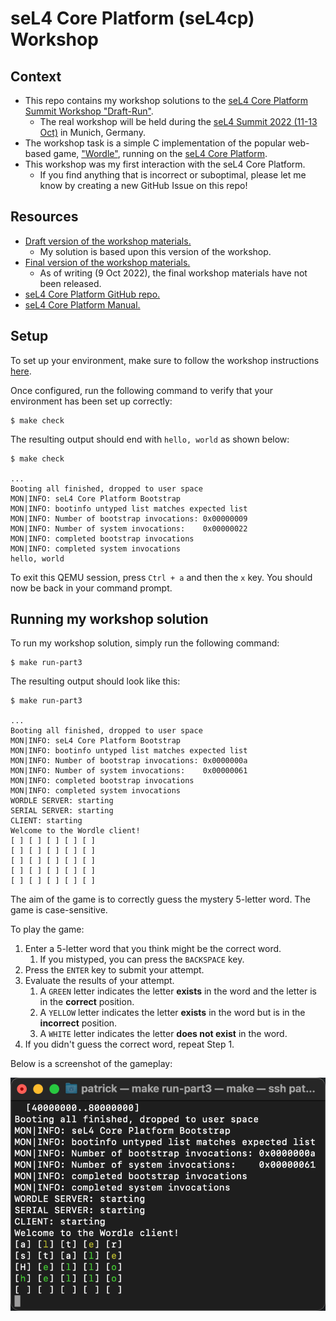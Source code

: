 # seL4 Core Platform (seL4cp) Workshop

## Context

* This repo contains my workshop solutions to the [seL4 Core Platform Summit Workshop "Draft-Run"](https://summitdryrun.ivanvelickovic.com/part0.html).
  * The real workshop will be held during the [seL4 Summit 2022 (11-13 Oct)](https://sel4.systems/Foundation/Summit/home.pml) in Munich, Germany.
* The workshop task is a simple C implementation of the popular web-based game, ["Wordle"](https://www.nytimes.com/games/wordle/index.html), running on the [seL4 Core Platform](https://trustworthy.systems/projects/TS/sel4cp/).
* This workshop was my first interaction with the seL4 Core Platform.
  * If you find anything that is incorrect or suboptimal, please let me know by creating a new GitHub Issue on this repo!

## Resources

* [Draft version of the workshop materials.](https://summitdryrun.ivanvelickovic.com/part0.html)
  * My solution is based upon this version of the workshop.
* [Final version of the workshop materials.](https://summit.ivanvelickovic.com/)
  * As of writing (9 Oct 2022), the final workshop materials have not been released.
* [seL4 Core Platform GitHub repo.](https://github.com/BreakawayConsulting/sel4cp)
* [seL4 Core Platform Manual.](https://github.com/BreakawayConsulting/sel4cp/blob/main/docs/README.md)

## Setup

To set up your environment, make sure to follow the workshop instructions [here](https://summitdryrun.ivanvelickovic.com/part0.html).

Once configured, run the following command to verify that your environment has been set up correctly:

```shell
$ make check
```

The resulting output should end with `hello, world` as shown below:

```shell
$ make check

...
Booting all finished, dropped to user space
MON|INFO: seL4 Core Platform Bootstrap
MON|INFO: bootinfo untyped list matches expected list
MON|INFO: Number of bootstrap invocations: 0x00000009
MON|INFO: Number of system invocations:    0x00000022
MON|INFO: completed bootstrap invocations
MON|INFO: completed system invocations
hello, world
```
To exit this QEMU session, press `Ctrl + a` and then the `x` key. You should now be back in your command prompt.

## Running my workshop solution

To run my workshop solution, simply run the following command:

```shell
$ make run-part3
```

The resulting output should look like this:

```shell
$ make run-part3

...
Booting all finished, dropped to user space
MON|INFO: seL4 Core Platform Bootstrap
MON|INFO: bootinfo untyped list matches expected list
MON|INFO: Number of bootstrap invocations: 0x0000000a
MON|INFO: Number of system invocations:    0x00000061
MON|INFO: completed bootstrap invocations
MON|INFO: completed system invocations
WORDLE SERVER: starting
SERIAL SERVER: starting
CLIENT: starting
Welcome to the Wordle client!
[ ] [ ] [ ] [ ] [ ]
[ ] [ ] [ ] [ ] [ ]
[ ] [ ] [ ] [ ] [ ]
[ ] [ ] [ ] [ ] [ ]
[ ] [ ] [ ] [ ] [ ]
```
The aim of the game is to correctly guess the mystery 5-letter word. The game is case-sensitive.

To play the game:
1. Enter a 5-letter word that you think might be the correct word.
   1. If you mistyped, you can press the `BACKSPACE` key.
2. Press the `ENTER` key to submit your attempt.
3. Evaluate the results of your attempt.
   1. A `GREEN` letter indicates the letter **exists** in the word and the letter is in the **correct** position.
   2. A `YELLOW` letter indicates the letter **exists** in the word but is in the **incorrect** position.
   3. A `WHITE` letter indicates the letter **does not exist** in the word.
4. If you didn't guess the correct word, repeat Step 1.

Below is a screenshot of the gameplay:

![Wordle Gameplay](./README/images/gameplay.png)
